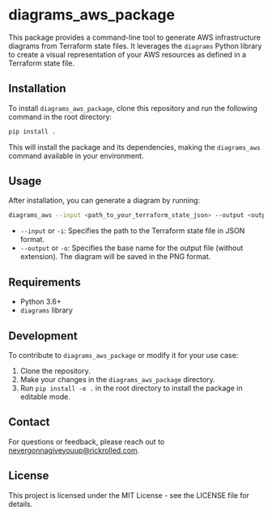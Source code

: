 # diagrams_aws_package

This package provides a command-line tool to generate AWS infrastructure diagrams from Terraform state files. It leverages the `diagrams` Python library to create a visual representation of your AWS resources as defined in a Terraform state file.

## Installation

To install `diagrams_aws_package`, clone this repository and run the following command in the root directory:

```bash
pip install .
```

This will install the package and its dependencies, making the `diagrams_aws` command available in your environment.

## Usage

After installation, you can generate a diagram by running:

```bash
diagrams_aws --input <path_to_your_terraform_state_json> --output <output_filename_without_extension>
```

- `--input` or `-i`: Specifies the path to the Terraform state file in JSON format.
- `--output` or `-o`: Specifies the base name for the output file (without extension). The diagram will be saved in the PNG format.

## Requirements

- Python 3.6+
- `diagrams` library

## Development

To contribute to `diagrams_aws_package` or modify it for your use case:

1. Clone the repository.
2. Make your changes in the `diagrams_aws_package` directory.
3. Run `pip install -e .` in the root directory to install the package in editable mode.

## Contact

For questions or feedback, please reach out to nevergonnagiveyouup@rickrolled.com.

## License

This project is licensed under the MIT License - see the LICENSE file for details.
